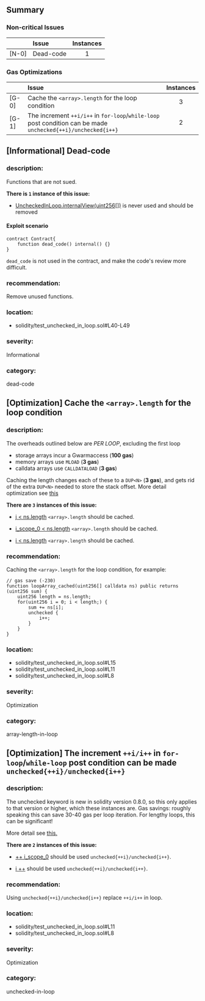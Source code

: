 ## Summary 

### Non-critical Issues

| |Issue|Instances|
|---|:---|:---:|
| [N-0] | Dead-code | 1 |


### Gas Optimizations

| |Issue|Instances|
|---|:---|:---:|
| [G-0] | Cache the `<array>.length` for the loop condition | 3 |
| [G-1] | The increment `++i/i++` in `for-loop`/`while-loop` post condition can be made `unchecked{++i}/unchecked{i++}` | 2 |



## [Informational] Dead-code

### description:
Functions that are not sued.

**There is `1` instance of this issue:**

- [UncheckedInLoop.internalView(uint256[])](solidity/test_unchecked_in_loop.sol#L40-L49) is never used and should be removed

#### Exploit scenario

```solidity
contract Contract{
    function dead_code() internal() {}
}
```
`dead_code` is not used in the contract, and make the code's review more difficult.

### recommendation:
Remove unused functions.

### location:
- solidity/test_unchecked_in_loop.sol#L40-L49

### severity:
Informational

### category:
dead-code

## [Optimization] Cache the `<array>.length` for the loop condition

### description:

The overheads outlined below are _PER LOOP_, excluding the first loop
* storage arrays incur a Gwarmaccess (**100 gas**)
* memory arrays use `MLOAD` (**3 gas**)
* calldata arrays use `CALLDATALOAD` (**3 gas**)

Caching the length changes each of these to a `DUP<N>` (**3 gas**), and gets rid of the extra `DUP<N>` needed to store the stack offset.
More detail optimization see [this](https://gist.github.com/0xxfu/80fcbc39d2d38d85ae61b4b8838ef30b)


**There are `3` instances of this issue:**

- [j < ns.length](solidity/test_unchecked_in_loop.sol#L15) `<array>.length` should be cached.

- [i_scope_0 < ns.length](solidity/test_unchecked_in_loop.sol#L11) `<array>.length` should be cached.

- [i < ns.length](solidity/test_unchecked_in_loop.sol#L8) `<array>.length` should be cached.


### recommendation:

Caching the `<array>.length` for the loop condition, for example:
```solidity
// gas save (-230)
function loopArray_cached(uint256[] calldata ns) public returns (uint256 sum) {
    uint256 length = ns.length;
    for(uint256 i = 0; i < length;) {
        sum += ns[i];
        unchecked {
            i++;
        }
    }
}
```


### location:
- solidity/test_unchecked_in_loop.sol#L15
- solidity/test_unchecked_in_loop.sol#L11
- solidity/test_unchecked_in_loop.sol#L8

### severity:
Optimization

### category:
array-length-in-loop

## [Optimization] The increment `++i/i++` in `for-loop`/`while-loop` post condition can be made `unchecked{++i}/unchecked{i++}`

### description:

The unchecked keyword is new in solidity version 0.8.0, so this only applies to that version or higher, which these instances are. 
Gas savings: roughly speaking this can save 30-40 gas per loop iteration. For lengthy loops, this can be significant!

More detail see [this.](https://gist.github.com/0xxfu/67eb8e3d8fe0b8d35370c1263e606d38)


**There are `2` instances of this issue:**

- [++ i_scope_0](solidity/test_unchecked_in_loop.sol#L11) should be used `unchecked{++i}/unchecked{i++}`.

- [i ++](solidity/test_unchecked_in_loop.sol#L8) should be used `unchecked{++i}/unchecked{i++}`.


### recommendation:

Using `unchecked{++i}/unchecked{i++}` replace `++i/i++` in loop.


### location:
- solidity/test_unchecked_in_loop.sol#L11
- solidity/test_unchecked_in_loop.sol#L8

### severity:
Optimization

### category:
unchecked-in-loop
